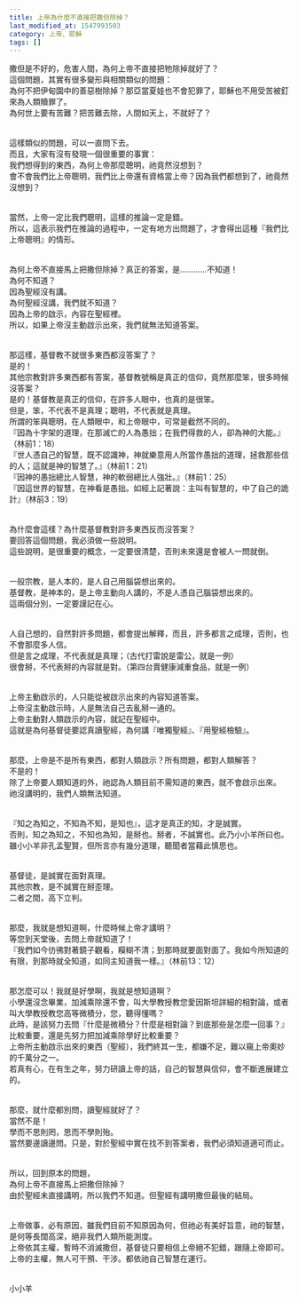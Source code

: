```yaml
---
title: 上帝為什麼不直接把撒但除掉？
last_modified_at: 1547993503
category: 上帝、耶穌
tags: []
---
```


<p>撒但是不好的，危害人間，為何上帝不直接把牠除掉就好了？<br/><!--more-->這個問題，其實有很多變形與相關類似的問題：<br/>為何不把伊甸園中的善惡樹除掉？那亞當夏娃也不會犯罪了，耶穌也不用受苦被釘來為人類贖罪了。<br/>為何世上要有苦難？把苦難去除，人間如天上，不就好了？<br/><br/><br/>這樣類似的問題，可以一直問下去。<br/>而且，大家有沒有發現一個很重要的事實：<br/>我們想得到的東西，為何上帝那麼聰明，祂竟然沒想到？<br/>會不會我們比上帝聰明，我們比上帝還有資格當上帝？因為我們都想到了，祂竟然沒想到？<br/><br/><br/>當然，上帝一定比我們聰明，這樣的推論一定是錯。<br/>所以，這表示我們在推論的過程中，一定有地方出問題了，才會得出這種『我們比上帝聰明』的情形。<br/><br/><br/>為何上帝不直接馬上把撒但除掉？真正的答案，是…………不知道！<br/>為何不知道？<br/>因為聖經沒有講。<br/>為何聖經沒講，我們就不知道？<br/>因為上帝的啟示，內容在聖經裡。<br/>所以，如果上帝沒主動啟示出來，我們就無法知道答案。<br/><br/><br/>那這樣，基督教不就很多東西都沒答案了？<br/>是的！<br/>其他宗教對許多東西都有答案，基督教號稱是真正的信仰，竟然那麼笨，很多時候沒答案？<br/>是的！基督教是真正的信仰，在許多人眼中，也真的是很笨。<br/>但是，笨，不代表不是真理；聰明，不代表就是真理。<br/>所謂的笨與聰明，在人類眼中，和上帝眼中，可常是截然不同的。<br/>『因為十字架的道理，在那滅亡的人為愚拙；在我們得救的人，卻為神的大能。』（林前1：18）<br/>『世人憑自己的智慧，既不認識神，神就樂意用人所當作愚拙的道理，拯救那些信的人；這就是神的智慧了。』（林前1：21）<br/>『因神的愚拙總比人智慧，神的軟弱總比人強壯。』（林前1：25）<br/>『因這世界的智慧，在神看是愚拙。如經上記著說：主叫有智慧的，中了自己的詭計』（林前3：19）<br/><br/><br/>為什麼會這樣？為什麼基督教對許多東西反而沒答案？<br/>要回答這個問題，我必須做一些說明。<br/>這些說明，是很重要的概念，一定要很清楚，否則未來還是會被人一問就倒。<br/><br/><br/>一般宗教，是人本的，是人自己用腦袋想出來的。<br/>基督教，是神本的，是上帝主動向人講的，不是人憑自己腦袋想出來的。<br/>這兩個分別，一定要謹記在心。<br/><br/><br/>人自己想的，自然對許多問題，都會提出解釋，而且，許多都言之成理，否則，也不會那麼多人信。<br/>但是言之成理，不代表就是真理；（古代打雷說是雷公，就是一例）<br/>很會掰，不代表掰的內容就是對。（第四台賣健康減重食品，就是一例）<br/><br/><br/>上帝主動啟示的，人只能從被啟示出來的內容知道答案。<br/>上帝沒主動啟示時，人是無法自己去亂掰一通的。<br/>上帝主動對人類啟示的內容，就記在聖經中。<br/>這就是為何基督徒要認真讀聖經，為何講『唯獨聖經』、『用聖經檢驗』。<br/><br/><br/>那麼，上帝是不是所有東西，都對人類啟示？所有問題，都對人類解答？<br/>不是的！<br/>除了上帝要人類知道的外，祂認為人類目前不需知道的東西，就不會啟示出來。<br/>祂沒講明的，我們人類無法知道。<br/><br/><br/>『知之為知之，不知為不知，是知也』，這才是真正的知，才是誠實。<br/>否則，知之為知之，不知也為知，是掰也。掰者，不誠實也。此乃小小羊所曰也。<br/>雖小小羊非孔孟聖賢，但所言亦有幾分道理，聽聞者當藉此慎思也。<br/><br/><br/>基督徒，是誠實在面對真理。<br/>其他宗教，是不誠實在掰歪理。<br/>二者之間，高下立判。<br/><br/><br/>那麼，我就是想知道啊，什麼時候上帝才講明？<br/>等您到天堂後，去問上帝就知道了！<br/>『我們如今彷彿對著鏡子觀看，糢糊不清；到那時就要面對面了。我如今所知道的有限，到那時就全知道，如同主知道我一樣。』（林前13：12）<br/><br/><br/>那怎麼可以！我就是好學啊，我就是想知道啊？<br/>小學還沒念畢業，加減乘除還不會，叫大學教授教您愛因斯坦詳細的相對論，或者叫大學教授教您高等微積分，您，聽得懂嗎？<br/>此時，是該努力去問『什麼是微積分？什麼是相對論？到底那些是怎麼一回事？』比較重要，還是先努力把加減乘除學好比較重要？<br/>上帝所主動啟示出來的東西（聖經），我們終其一生，都嫌不足，難以窺上帝奧妙的千萬分之一。<br/>若真有心，在有生之年，努力研讀上帝的話，自己的智慧與信仰，會不斷進展建立的。<br/><br/><br/>那麼，就什麼都別問，讀聖經就好了？<br/>當然不是！<br/>學而不思則罔，思而不學則殆。<br/>當然要邊讀邊問。只是，對於聖經中實在找不到答案者，我們必須知道適可而止。<br/><br/><br/>所以，回到原本的問題，<br/>為何上帝不直接馬上把撒但除掉？<br/>由於聖經未直接講明，所以我們不知道。但聖經有講明撒但最後的結局。<br/><br/><br/>上帝做事，必有原因，雖我們目前不知原因為何，但祂必有美好旨意，祂的智慧，是何等長闊高深，絕非我們人類所能測度。<br/>上帝依其主權，暫時不消滅撒但，基督徒只要相信上帝絕不犯錯，跟隨上帝即可。<br/>上帝的主權，無人可干預、干涉。都依祂自己智慧在運行。<br/><br/><br/>小小羊<br/></p><p> </p><br/><br/><br/>